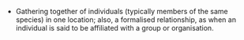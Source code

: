 - Gathering together of individuals (typically members of the same species) in one location; also, a formalised relationship, as when an individual is said to be affiliated with a group or organisation.